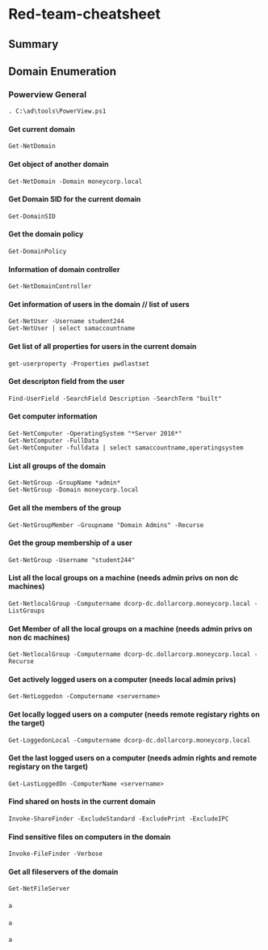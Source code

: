 # Red-team-cheatsheet

## Summary

## Domain Enumeration
### Powerview General
```
. C:\ad\tools\PowerView.ps1
```

#### Get current domain
```Get-NetDomain```

#### Get object of another domain
```Get-NetDomain -Domain <domainname>
Get-NetDomain -Domain moneycorp.local
```

#### Get Domain SID for the current domain
```Get-DomainSID```

#### Get the domain policy
```Get-DomainPolicy```

#### Information of domain controller
```Get-NetDomainController```

#### Get information of users in the domain // list of users
```Get-NetUser
Get-NetUser -Username student244
Get-NetUser | select samaccountname
```

#### Get list of all properties for users in the current domain
```get-userproperty -Properties pwdlastset```

#### Get descripton field from the user
```Find-UserField -SearchField Description -SearchTerm "built"```

#### Get computer information
```Get-NetComputer
Get-NetComputer -OperatingSystem "*Server 2016*"
Get-NetComputer -FullData
Get-NetComputer -fulldata | select samaccountname,operatingsystem
```

#### List all groups of the domain
```Get-NetGroup
Get-NetGroup -GroupName *admin*
Get-NetGroup -Domain moneycorp.local
```

#### Get all the members of the group
```Get-NetGroupMember -Groupname "group" -Recurse
Get-NetGroupMember -Groupname "Domain Admins" -Recurse
```

#### Get the group membership of a user
```Get-NetGroup -Username "student244"```

#### List all the local groups on a machine (needs admin privs on non dc machines)
```Get-NetlocalGroup -Computername dcorp-dc.dollarcorp.moneycorp.local -ListGroups```

#### Get Member of all the local groups on a machine (needs admin privs on non dc machines)
```Get-NetlocalGroup -Computername dcorp-dc.dollarcorp.moneycorp.local -Recurse```

#### Get actively logged users on a computer (needs local admin privs)
```Get-NetLoggedon -Computername <servername>```

#### Get locally logged users on a computer (needs remote registary rights on the target)
```Get-LoggedonLocal -Computername dcorp-dc.dollarcorp.moneycorp.local```

#### Get the last logged users on a computer (needs admin rights and remote registary on the target)
```Get-LastLoggedOn -ComputerName <servername>```

#### Find shared on hosts in the current domain
```Invoke-ShareFinder -Verbose
Invoke-ShareFinder -ExcludeStandard -ExcludePrint -ExcludeIPC
```

#### Find sensitive files on computers in the domain
```Invoke-FileFinder -Verbose```

#### Get all fileservers of the domain
```Get-NetFileServer```

#### 
```a```

#### 
```a```

#### 
```a```

